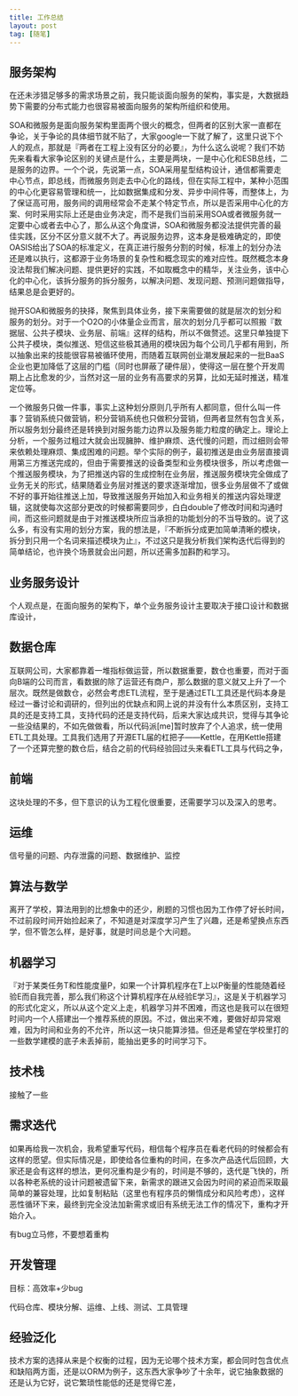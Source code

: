 ```yaml
---
title: 工作总结
layout: post
tag: [随笔]
---
```



## 服务架构

在还未涉猎足够多的需求场景之前，我只能谈面向服务的架构，事实是，大数据趋势下需要的分布式能力也很容易被面向服务的架构所组织和使用。

SOA和微服务是面向服务架构里面两个很火的概念，但两者的区别大家一直都在争论，关于争论的具体细节就不贴了，大家google一下就了解了，这里只说下个人的观点，那就是『两者在工程上没有区分的必要』，为什么这么说呢？我们不妨先来看看大家争论区别的关键点是什么，主要是两块，一是中心化和ESB总线，二是服务的边界。一个个说，先说第一点，SOA采用星型结构设计，通信都需要走中心节点，即总线，而微服务则走去中心化的路线，但在实际工程中，某种小范围的中心化更容易管理和统一，比如数据集成和分发、异步中间件等，而整体上，为了保证高可用，服务间的调用经常会不走某个特定节点，所以是否采用中心化的方案、何时采用实际上还是由业务决定，而不是我们当前采用SOA或者微服务就一定要中心或者去中心了，那么从这个角度讲，SOA和微服务都没法提供完善的最佳实践，区分不区分意义就不大了。再说服务边界，这本身是极难确定的，即使OASIS给出了SOA的标准定义，在真正进行服务分割的时候，标准上的划分办法还是难以执行，这都源于业务场景的复杂性和概念现实的难对应性。既然概念本身没法帮我们解决问题、提供更好的实践，不如取概念中的精华，关注业务，该中心化的中心化，该拆分服务的拆分服务，以解决问题、发现问题、预测问题做指导，结果总是会更好的。

抛开SOA和微服务的抉择，聚焦到具体业务，接下来需要做的就是层次的划分和服务的划分。对于一个O2O的小体量企业而言，层次的划分几乎都可以照搬『数据层、公共子模块、业务层、前端』这样的结构，所以不做赘述。这里只单独提下公共子模块，类似推送、短信这些极其通用的模块因为每个公司几乎都有用到，所以抽象出来的技能很容易被循环使用，而随着互联网创业潮发展起来的一批BaaS企业也更加降低了这层的门槛（同时也屏蔽了硬件层），使得这一层在整个开发周期上占比愈发的少，当然对这一层的业务有高要求的另算，比如无延时推送，精准定位等。

一个微服务只做一件事，事实上这种划分原则几乎所有人都同意，但什么叫一件事？营销系统只做营销，积分营销系统也只做积分营销，但两者显然有包含关系，所以服务划分最终还是转换到对服务能力边界以及服务能力粒度的确定上。理论上分析，一个服务过粗过大就会出现臃肿、维护麻烦、迭代慢的问题，而过细则会带来依赖处理麻烦、集成困难的问题。举个实际的例子，最初推送是由业务层直接调用第三方推送完成的，但由于需要推送的设备类型和业务模块很多，所以考虑做一个推送服务模块，为了把推送内容的生成控制在业务层，推送服务模块完全做成了业务无关的形式，结果随着业务层对推送的要求逐渐增加，很多业务层做不了或做不好的事开始往推送上加，导致推送服务开始加入和业务相关的推送内容处理逻辑，这就使每次这部分更改的时候都需要同步，白白double了修改时间和沟通时间，而这些问题就是由于对推送模块所应当承担的功能划分的不当导致的。说了这么多，有没有实用的划分方案，我的想法是，『不断拆分成更加简单清晰的模块，拆分到只用一个名词来描述模块为止』，不过这只是我分析我们架构迭代后得到的简单结论，也许换个场景就会出问题，所以还需多加斟酌和学习。


## 业务服务设计

个人观点是，在面向服务的架构下，单个业务服务设计主要取决于接口设计和数据库设计，


## 数据仓库

互联网公司，大家都靠着一堆指标做运营，所以数据重要，数仓也重要，而对于面向B端的公司而言，看数据的除了运营还有商户，那么数据的意义就又上升了一个层次。既然是做数仓，必然会考虑ETL流程，至于是通过ETL工具还是代码本身是经过一番讨论和调研的，但列出的优缺点和网上说的并没有什么本质区别，支持工具的还是支持工具，支持代码的还是支持代码，后来大家达成共识，觉得与其争论一些没结果的，不如先做做看，所以代码派[me]暂时放弃了个人追求，统一使用ETL工具处理。工具我们选用了开源ETL届的杠把子——Kettle，在用Kettle搭建了一个还算完整的数仓后，结合之前的代码经验回过头来看ETL工具与代码之争，



## 前端

这块处理的不多，但下意识的认为工程化很重要，还需要学习以及深入的思考。

## 运维

信号量的问题、内存泄露的问题、数据维护、监控

## 算法与数学

离开了学校，算法用到的比想象中的还少，刷题的习惯也因为工作停了好长时间，不过前段时间开始捡起来了，不知道是对深度学习产生了兴趣，还是希望换点东西学，但不管怎么样，是好事，就是时间总是个大问题。

## 机器学习

『对于某类任务T和性能度量P，如果一个计算机程序在T上以P衡量的性能随着经验E而自我完善，那么我们称这个计算机程序在从经验E学习』，这是关于机器学习的形式化定义，所以从这个定义上走，机器学习并不困难，而这也是我可以在很短时间内一个人搭建出一个推荐系统的原因。不过，做出来不难，要做好却异常艰难，因为时间和业务的不允许，所以这一块只能算涉猎。但还是希望在学校里打的一些数学建模的底子未丢掉前，能抽出更多的时间学习下。

## 技术栈

接触了一些


## 需求迭代

如果再给我一次机会，我希望重写代码，相信每个程序员在看老代码的时候都会有这样的愿望。但实际情况是，即使给各位重构的时间，在多次产品迭代后回顾，大家还是会有这样的想法，更何况重构是少有的，时间是不够的，迭代是飞快的，所以各种老系统的设计问题被遗留下来，新需求的跟进又会因为时间的紧迫而采取最简单的兼容处理，比如复制粘贴（这里也有程序员的懒惰成分和风险考虑），这样恶性循环下来，最终到完全没法加新需求或旧有系统无法工作的情况下，重构才开始介入。

有bug立马修，不要想着重构



## 开发管理

目标：高效率+少bug

代码仓库、模块分解、运维、上线、测试、工具管理


## 经验泛化

技术方案的选择从来是个权衡的过程，因为无论哪个技术方案，都会同时包含优点和缺陷两方面，还是以ORM为例子，这东西大家争吵了十余年，说它抽象数据的还是认为它好，说它繁琐性能低的还是觉得它差，
